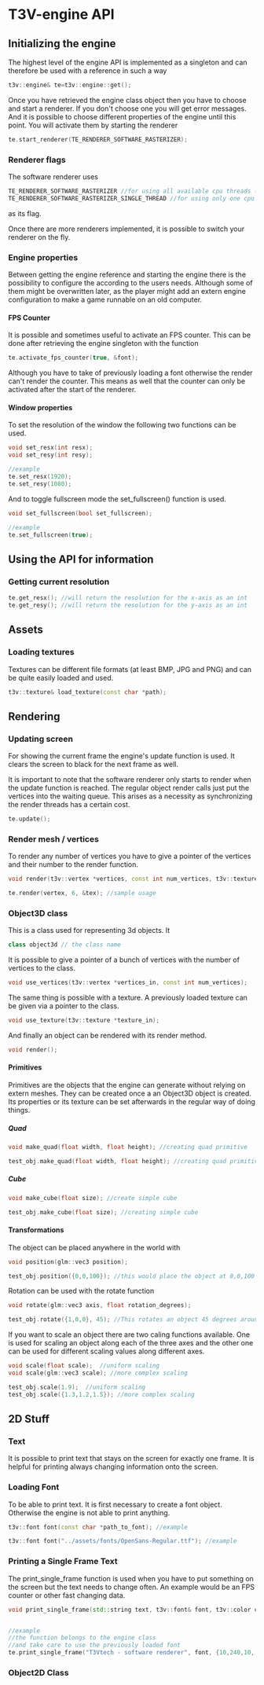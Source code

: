 # T3V-engine API

## Initializing the engine

The highest level of the engine API is implemented as a singleton and can therefore
be used with a reference in such a way

```cpp
t3v::engine& te=t3v::engine::get();
```

Once you have retrieved the engine class object then you have to choose and start a renderer.
If you don't choose one you will get error messages. And it is possible to choose different properties
of the engine until this point. You will activate them by starting the renderer

```cpp
te.start_renderer(TE_RENDERER_SOFTWARE_RASTERIZER);
```

### Renderer flags

The software renderer uses
```cpp
TE_RENDERER_SOFTWARE_RASTERIZER //for using all available cpu threads (useful for 3D)
TE_RENDERER_SOFTWARE_RASTERIZER_SINGLE_THREAD //for using only one cpu thread (useful for 2D only)
```
as its flag.

Once there are more renderers implemented, it is possible to switch your renderer on the fly.


### Engine properties

Between getting the engine reference and starting the engine there is the possibility to configure the
according to the users needs. Although some of them might be overwritten later, as the player might add
an extern engine configuration to make a game runnable on an old computer.

#### FPS Counter

It is possible and sometimes useful to activate an FPS counter.
This can be done after retrieving the engine singleton with the function

```cpp
te.activate_fps_counter(true, &font);

```

Although you have to take of previously loading a font otherwise the render can't render the counter.
This means as well that the counter can only be activated after the start of the renderer.

#### Window properties

To set the resolution of the window the following two functions can be used.
```cpp
void set_resx(int resx);
void set_resy(int resy);

//example
te.set_resx(1920);
te.set_resy(1080);
```

And to toggle fullscreen mode the set_fullscreen() function is used.

```cpp
void set_fullscreen(bool set_fullscreen);

//example
te.set_fullscreen(true);
```

## Using the API for information

### Getting current resolution

```cpp
te.get_resx(); //will return the resolution for the x-axis as an int
te.get_resy(); //will return the resolution for the y-axis as an int
```

## Assets

### Loading textures

Textures can be different file formats (at least BMP, JPG and PNG) and can be quite easily loaded and used.

```cpp
t3v::texture& load_texture(const char *path);
```

## Rendering

### Updating screen
For showing the current frame the engine's update function is used. It clears the screen to black
for the next frame as well.

It is important to note that the software renderer only starts to render when the update function is reached.
The regular object render calls just put the vertices into the waiting queue. This arises as a necessity as
synchronizing the render threads has a certain cost.

```cpp
te.update();
```

### Render mesh / vertices

To render any number of vertices you have to give a pointer of the vertices and their number
to the render function.

```cpp
void render(t3v::vertex *vertices, const int num_vertices, t3v::texture *texture); // function declaration

te.render(vertex, 6, &tex); //sample usage
```

### Object3D class

This is a class used for representing 3d objects. It 

```cpp
class object3d // the class name
```

It is possible to give a pointer of a bunch of vertices with the number of vertices to the class.

```cpp
void use_vertices(t3v::vertex *vertices_in, const int num_vertices);
```

The same thing is possible with a texture. A previously loaded texture can be given via a pointer to the class.
```cpp
void use_texture(t3v::texture *texture_in);
```

And finally an object can be rendered with its render method.
```cpp
void render();
```

#### Primitives

Primitives are the objects that the engine can generate without relying on extern meshes.
They can be created once a an Object3D object is created. Its properties or its texture can be set
afterwards in the regular way of doing things.

##### Quad

```cpp
void make_quad(float width, float height); //creating quad primitive

test_obj.make_quad(float width, float height); //creating quad primitive
```
##### Cube

```cpp
void make_cube(float size); //create simple cube

test_obj.make_cube(float size); //creating simple cube
```

#### Transformations

The object can be placed anywhere in the world with

```cpp
void position(glm::vec3 position);

test_obj.position({0,0,100}); //this would place the object at 0,0,100
```

Rotation can be used with the rotate function
```cpp
void rotate(glm::vec3 axis, float rotation_degrees);

test_obj.rotate({1,0,0}, 45); //This rotates an object 45 degrees around its x-axis
```

If you want to scale an object there are two caling functions available.
One is used for scaling an object along each of the three axes and the other one can be used for different
scaling values along different axes.

```cpp
void scale(float scale);  //uniform scaling
void scale(glm::vec3 scale); //more complex scaling

test_obj.scale(1.9);  //uniform scaling
test_obj.scale({1.3,1.2,1.5}); //more complex scaling
```

## 2D Stuff

### Text

It is possible to print text that stays on the screen for exactly one frame. It is helpful for printing always changing information onto the screen.

### Loading Font

To be able to print text. It is first necessary to create a font object. Otherwise the engine is not able to print anything.

```cpp
t3v::font font(const char *path_to_font); //example

t3v::font font("../assets/fonts/OpenSans-Regular.ttf"); //example

```

### Printing a Single Frame Text

The print_single_frame function is used when you have to put something on the screen but the text needs to change often.
An example would be an FPS counter or other fast changing data.

```cpp
void print_single_frame(std::string text, t3v::font& font, t3v::color color_in, int font_size, int x, int y);


//example
//the function belongs to the engine class
//and take care to use the previously loaded font
te.print_single_frame("T3Vtech - software renderer", font, {10,240,10, 255}, 32, te.get_resx()-430, te.get_resy()-48);

```

### Object2D Class